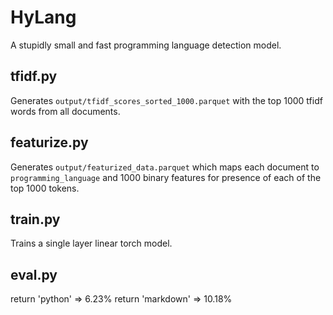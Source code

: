 # HyLang

A stupidly small and fast programming language detection model.

## tfidf.py

Generates `output/tfidf_scores_sorted_1000.parquet` with the top 1000 tfidf words from all documents.

## featurize.py

Generates `output/featurized_data.parquet` which maps each document to `programming_language` and 1000 binary features for presence of each of the top 1000 tokens.

## train.py

Trains a single layer linear torch model.

## eval.py

return 'python' => 6.23%
return 'markdown' => 10.18%
